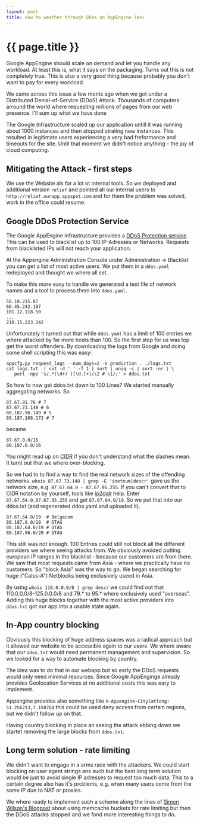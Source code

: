 ```yaml
---
layout: post
title: How to weather through DDos on AppEngine (en)
---
```


{{ page.title }}
================

Google AppEngine should scale on demand and let you handle any workload.
At least this is, what it says on the packaging. Turns out this is not
completely true. This is also a very good thing because probably you don't
want to pay for every workload.

We came across this issue a few monts ago when we got under a Distributed
Denial-of-Service (DDoS) Attack. Thousands of computers arround the world
where requesting millions of pages from our web presence. I'll sum up what
we have done

The Google Infrastructure scaled up our application untill it was running
about 1000 instances and then stopped strating new instances. This resulted
in legitimate users experiencing a very bad freformance and timeouts
for the site. Until that moment we didn't notice anything - the joy of
cloud computing.


Mitigating the Attack - first steps
-----------------------------------

We use the Website als for a lot ot internal tools. So we deployed
and additional version `relief` and pointed all our internal users
to `http://relief.ourapp.appspot.com` and for them the problem was solved,
work in the office could resume.


Google DDoS Protection Service
------------------------------

The Google AppEngine infrastructure provides a [DDoS Protection service](https://developers.google.com/appengine/docs/python/config/dos). This can be used to blacklist
up to 100 IP-Adresses or Networks. Requests from blacklisted IPs
will not reach your application.

At the Appengine Administration Console under Administration -> Blacklist
you can get a list of most active users. We put them in a `ddos.yaml`
redeployed and thought we where all set.

To make this more easy to handle we generated a text file of network names
and a tool to process them into `ddos.yaml`.

    50.10.215.87
    68.45.242.187
    101.12.118.50
    ...
    218.15.223.142

<script src="https://gist.github.com/mdornseif/6682539.js"></script>


Unfortunately it turned out that while `ddos.yaml` has a limit of 100 entries
we where attacked by far more hosts than 100. So the first step for us was top
get the worst offenders. By downloading the logs from Google and doing some shell
scripting this was easy:

    appcfg.py request_logs --num_days=2 -V production . ./logs.txt
    cat logs.txt  | cut -d ' ' -f 1 | sort | uniq -c | sort -nr | \
       perl -npe 's/.*(\d+) ([\d.]+)/\2 # \1/;' > ddos.txt

So how to now get ddos.txt down to 100 Lines? We started manually aggregating
networks. So

    87.67.81.76 # 7
    87.67.73.148 # 6
    80.187.96.149 # 5
    80.187.108.173 # 7

became

    87.67.0.0/16
    80.187.0.0/16

You might read up on [CIDR](http://en.wikipedia.org/wiki/Classless_Inter-Domain_Routing)
if you don't understand what the slashes mean. It turnt out that we
where over-blocking.

So we had to to find a way to find the real network sizes of the offending
networks. `whois 87.67.73.148 | grep -E 'inetnum|descr'` gave us the network size,
e.g. `87.67.64.0 - 87.67.95.255`. If you can't convert that to CIDR notation
by yourself, tools like [ip2cidr](http://ip2cidr.com/bulk-ip-to-cidr-converter.php)
help. Enter `87.67.64.0,87.67.95.255` and get `87.67.64.0/19`. So we put that into our
ddos.txt (and regenerated ddos.yaml and uploaded it).

    87.67.64.0/19  # Belgacom
    80.187.0.0/18  # DTAG
    80.187.64.0/19 # DTAG
    80.187.96.0/20 # DTAG

This still was not enough. 100 Entries could still not block all the different
providers we where seeing attacks from. We obviously avoided putting
european IP ranges in the blacklist - because our customers are from there.
We saw that most requests came from Asia - where we practically have no customers.
So "block Asia" was the way to go. We began searching for huge ("Calss-A")
Netblocks being exclusively useed in Asia.

By using `whois 110.0.0.0/8 | grep descr` we could find out that
110.0.0.0/8-125.0.0.0/8 and 79.* to 95.* where exclusively used "overseas".
Adding this huge blocks together with the most active providers into
`ddos.txt` got our app into a usable state again.


In-App country blocking
-----------------------

Obviously this blocking of huge address spaces was a radical approach but
it allowed our website to be accessible again to our users. We where aware
that our `ddos.txt` would need permanent management and supervision.
So we looked for a way to automate blocking by country.

The idea was to do that in our webapp but so early the DDoS requests would
only need minimal resources. Since Google AppEnginge already provides
Geolocation Services at no additional costs this was eary to implement.

<script src="https://gist.github.com/mdornseif/6682867.js"></script>

Appengine provides also something like `X-Appengine-Citylatlong: 51.256213,7.150764`
this could be used deny access from certain regions, but we didn't follow
up on that.

Having country blocking in place an seeing the attack ebbing down we
startet removing the large blocks from `ddos.txt`.


Long term solution - rate limiting
----------------------------------

We didn't want to engage in a arms race with the attackers. We could
start blocking on user agent strings ans such but the best long term
solution would be just to avoid single IP adresses to request too much
data. This to a certain degree also has it's problems, e.g. when many users
come from the same IP due to NAT or proxies.

We where ready to implement such a scheme along the lines of
[Simon Wilson's Blogpost](http://blog.simonwillison.net/post/57956846132/ratelimitcache)
about using memcache buckets for rate limiting but then the DDoS attacks
stopped and we fond more interesting things to do.
